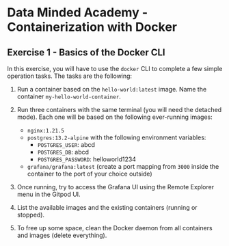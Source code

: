 # Data Minded Academy - Containerization with Docker
## Exercise 1 - Basics of the Docker CLI

In this exercise, you will have to use the `docker` CLI to complete a few simple operation tasks. The tasks are the following:

1. Run a container based on the `hello-world:latest` image. Name the container `my-hello-world-container`.
2. Run three containers with the same terminal (you will need the detached mode). Each one will be based on the following ever-running images:
    * `nginx:1.21.5`
    * `postgres:13.2-alpine` with the following environment variables:
        * `POSTGRES_USER`: abcd
        * `POSTGRES_DB`: abcd
        * `POSTGRES_PASSWORD`: helloworld1234
    * `grafana/grafana:latest` (create a port mapping from `3000` inside the container to the port of your choice outside)
    
3. Once running, try to access the Grafana UI using the Remote Explorer menu in the Gitpod UI.
4. List the available images and the existing containers (running or stopped).
5. To free up some space, clean the Docker daemon from all containers and images (delete everything).